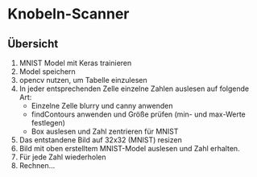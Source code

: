 # Knobeln-Scanner

## Übersicht

1. MNIST Model mit Keras trainieren
2. Model speichern
3. opencv nutzen, um Tabelle einzulesen
4. In jeder entsprechenden Zelle einzelne Zahlen auslesen auf folgende Art:
    - Einzelne Zelle blurry und canny anwenden
    - findContours anwenden und Größe prüfen (min- und max-Werte festlegen)
    - Box auslesen und Zahl zentrieren für MNIST
5. Das entstandene Bild auf 32x32 (MNIST) resizen
6. Bild mit oben erstelltem MNIST-Model auslesen und Zahl erhalten.
7. Für jede Zahl wiederholen
8. Rechnen...
